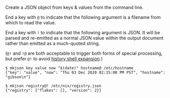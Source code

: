 Create a JSON object from keys & values from the command line.

End a key with `@` to indicate that the following argument is a filename from which to read the value.

End a key with `!` to indicate that the following argument is JSON.  It will be parsed and re-emitted as a normal JSON value within the output document rather than emitted as a much-quoted string.

(`@!` and `!@` are both acceptable to trigger both forms of special processing, but prefer `@!` to avoid [history shell expansion](https://www.gnu.org/software/bash/manual/bash.html#History-Interaction).)

    $ mkjson key value now "$(date)" hostname@ /etc/hostname
    {"key": "value", "now": "Thu 03 Dec 2020 02:15:00 PM PST", "hostname": "gibson\n"}

    $ mkjson registry@! /etc/nix/registry.json
    {"registry": {"flakes": [], "version": 2}}
